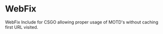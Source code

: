 # WebFix
WebFix Include for CSGO allowing proper usage of MOTD's without caching first URL visited.
